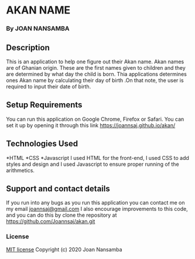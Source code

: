 # AKAN NAME
### By JOAN NANSAMBA
## Description
This is an application to help one figure out their Akan name. Akan names are of Ghanian origin. These are the first names given to children and they are determined by what day the child is born. Thia applications determines ones Akan name by calculating their day of birth .On that note, the user is required to input their date of birth.
## Setup Requirements
You can run this application on Google Chrome, Firefox or Safari.
You can set it up by opening it through this link  https://joannsaj.github.io/akan/
## Technologies Used
*HTML
*CSS
*Javascript
I used HTML for the front-end, I used CSS to add styles and design and I used Javascript to ensure proper running of the arithmetics.
## Support and contact details
If you run into any bugs as you run this application you can contact me on my email joannsaj@gmail.com
I also encourage improvements to this code, and you can do this by clone the repository at https://github.com/Joannsaj/akan.git
### License
[MIT license](LICENSE)
Copyright (c) 2020 Joan Nansamba